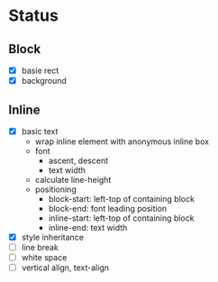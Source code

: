 # Status

## Block

- [x] basie rect
- [x] background

## Inline

- [x] basic text
  - wrap inline element with anonymous inline box
  - font
    - ascent, descent
    - text width
  - calculate line-height
  - positioning
    - block-start: left-top of containing block
    - block-end: font leading position
    - inline-start: left-top of containing block 
    - inline-end: text width
- [x] style inheritance
- [ ] line break
- [ ] white space
- [ ] vertical align, text-align
